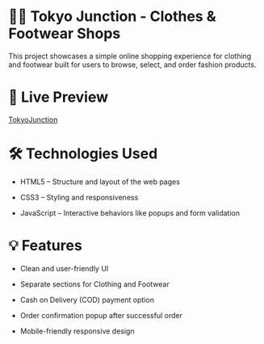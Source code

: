 # 🙇‍♂️ Tokyo Junction - Clothes & Footwear Shops

This project showcases a simple online shopping experience for clothing and footwear 
built for users to browse, select, and order fashion products.

# 🔭 Live Preview
[TokyoJunction](tokyojunction.netlify.app)

# 🛠️ Technologies Used
- HTML5 – Structure and layout of the web pages

- CSS3 – Styling and responsiveness

- JavaScript – Interactive behaviors like popups and form validation

# 💡 Features
- Clean and user-friendly UI

- Separate sections for Clothing and Footwear

- Cash on Delivery (COD) payment option

- Order confirmation popup after successful order

- Mobile-friendly responsive design
